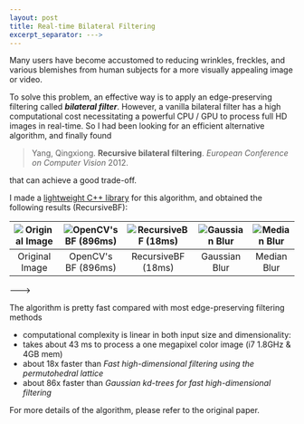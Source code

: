 ```yaml
---
layout: post
title: Real-time Bilateral Filtering
excerpt_separator: --->
---
```


Many users have become accustomed to reducing wrinkles, freckles, and various blemishes from human subjects for a more visually appealing image or video. 

To solve this problem, an effective way is to apply an edge-preserving filtering called ***bilateral filter***. However, a vanilla bilateral filter has a high computational cost necessitating a powerful CPU / GPU to process full HD images in real-time. So I had been looking for an efficient alternative algorithm, and finally found 

  > Yang, Qingxiong.
  **Recursive bilateral filtering**. 
  *European Conference on Computer Vision* 2012.
  
that can achieve a good trade-off. 

I made a [lightweight C++ library](https://github.com/ufoym/RecursiveBF) for this algorithm, and obtained the following results (RecursiveBF):



![Original Image](https://cloud.githubusercontent.com/assets/2270240/26041579/7d7c034e-3960-11e7-9549-912685043e39.jpg) | ![OpenCV's BF (896ms)](https://cloud.githubusercontent.com/assets/2270240/26041586/8b4afb42-3960-11e7-9bd8-62bbb924f1e9.jpg) | ![RecursiveBF (18ms)](https://cloud.githubusercontent.com/assets/2270240/26041590/8d08c16c-3960-11e7-8a0c-95a77d6d9085.jpg) | ![Gaussian Blur](https://cloud.githubusercontent.com/assets/2270240/26041583/86ea7b22-3960-11e7-8ded-5109b76966ca.jpg) | ![Median Blur](https://cloud.githubusercontent.com/assets/2270240/26041584/88dfc9b4-3960-11e7-8c9d-2634eac098d0.jpg)
:-------------:|:-------------------:|:------------------:|:-------------:|:----------:
Original Image | OpenCV's BF (896ms) | RecursiveBF (18ms) | Gaussian Blur | Median Blur


--->

The algorithm is pretty fast compared with most edge-preserving filtering methods
- computational complexity is linear in both input size and dimensionality:
- takes about 43 ms to process a one megapixel color image (i7 1.8GHz & 4GB mem)
- about 18x faster than *Fast high-dimensional filtering using the permutohedral lattice*
- about 86x faster than *Gaussian kd-trees for fast high-dimensional filtering*

For more details of the algorithm, please refer to the original paper.
